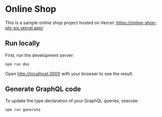# Online Shop

This is a sample online shop project hosted on Vercel: https://online-shop-phi-six.vercel.app/

## Run locally

First, run the development server:

```bash
npm run dev
```

Open [http://localhost:3000](http://localhost:3000) with your browser to see the result.

## Generate GraphQL code

To update the type declaration of your GraphQL queries, execute:

```bash
npm run generate
```
